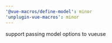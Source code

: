 ```yaml
---
'@vue-macros/define-model': minor
'unplugin-vue-macros': minor
---
```


support passing model options to vueuse
